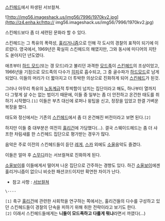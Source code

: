 [스킨헤드](%EC%8A%A4%ED%82%A8%ED%97%A4%EB%93%9C.md)에서 파생된 서브컬쳐.

![http://img56.imageshack.us/img56/7996/1970kv2.jpg](http://z4.enha.kr/http://
img56.imageshack.us/img56/7996/1970kv2.jpg)

스킨헤드보다 좀 더 세련된 문화라 할 수 있다.  

스킨헤드는 그 특유의 폭력성, [훌리거니즘](%ED%9B%8C%EB%A6%AC%EA%B1%B4.md)으로 인해 각 도시의 경찰의 표적이
되기에 이르렀다. 영국에서, 1969년은 확실히 스킨헤드의 해였지만, 그와 동시에 미디어의 지탄도 쏟아지던 년도였다.

애초부터 [하드 모드](%ED%95%98%EB%93%9C%20%EB%AA%A8%EB%93%9C.md)(또는 갱 모드)라고 불리던 과격한
[모드족](%EB%AA%A8%EB%93%9C.md)이
[스킨헤드](%EC%8A%A4%ED%82%A8%ED%97%A4%EB%93%9C.md)의 조상이었고, 1966년을 기점으로 모드족의
다수가 [히피](%ED%9E%88%ED%94%BC.md)로 흡수되고, 그 중 골수파가 [하드모드](%ED%95%98%EB%93%9C%20%EB%AA%A8%EB%93%9C.md)로 남게 되었다. 이들의 머리가 더 짧아지고 더
투박한 의상으로 진화하게 되어 [스킨헤드](%EC%8A%A4%ED%82%A8%ED%97%A4%EB%93%9C.md)가 된것.

그러나 아무리 특유의 [노동계급](%EB%85%B8%EB%8F%99%EA%B3%84%EA%B8%89.md)적 투박함이 넘치는 집단이라고
해도, 하나부터 열까지 다 그렇게 살 수는 없는 법이기 때문에, 이들 중 일부는 좀 더 안전하고 온건한 태도를 취하기 시작했다.`[1]`
이들은 부츠 대신에 로퍼나 윙팁을 신고, 정장을 입었고 한결 가벼운 복장을 했다.

태도와 정신에서는 기존의 [스킨헤드](%EC%8A%A4%ED%82%A8%ED%97%A4%EB%93%9C.md)에서 좀 더 온건해진
버전이라고 보면 된다.`[2]`

하지만 이들 중 대부분은 여전히 [훌리건](%ED%9B%8C%EB%A6%AC%EA%B1%B4.md)에 가담했다(...). 결국
스웨이드헤드는 좀 더 샤프한 차림새를 한 스킨헤드 집단으로 평가받는 경우가 많다.

음악은 주로 이전의 스킨헤드들이 듣던 [레게](%EB%A0%88%EA%B2%8C.md),
[스카](%EC%8A%A4%EC%B9%B4.md) 외에도 [소울](%EC%86%8C%EC%9A%B8.md)음악도 즐겼다.

이들은 얼마 후 [스무디](%EC%8A%A4%EB%AC%B4%EB%94%94.md)라는 서브컬쳐로 진화하게 된다.

[소울보이](%EC%86%8C%EC%9A%B8%EB%B3%B4%EC%9D%B4.md)를 이들에게서 떨어져 나온 집단으로 간주하는 경향도
있다. 하긴 [소울보이](%EC%86%8C%EC%9A%B8%EB%B3%B4%EC%9D%B4.md)에겐 훌리거니즘이 없으니 비슷한
패션코드이지만 확연한 차이가 난다.

  * 참고 사항 : [서브컬쳐](%EC%84%9C%EB%B8%8C%EC%BB%AC%EC%B3%90.md)

`\----`

`[1]` 축구 [훌리건](%ED%9B%8C%EB%A6%AC%EA%B1%B4.md)에 관련한 사회학을 연구하는 쪽에서는, 훌리건들의
다수를 구성하고 있던 스킨헤드들이 경찰의 단속을 피하기 위해 취한 전략이라고 보기도 한다.  
`[2]` 이래서 스킨헤드들에게는 **니들이 모드족하고 다를게 뭐냐**라면서 까였다(...)

